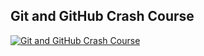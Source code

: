 ## Git and GitHub Crash Course

[![Git and GitHub Crash Course](https://img.youtube.com/vi/RGOj5yH7evk/0.jpg)]([https://www.youtube.com/watch?v=RGOj5yH7evk] "Git and GitHub Crash Course")
